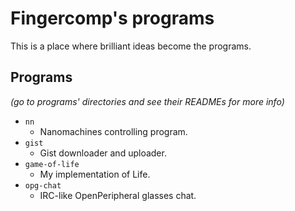 # Fingercomp's programs
This is a place where brilliant ideas become the programs.

## Programs
*(go to programs' directories and see their READMEs for more info)*
* `nn`
  * Nanomachines controlling program.
* `gist`
  * Gist downloader and uploader.
* `game-of-life`
  * My implementation of Life.
* `opg-chat`
  * IRC-like OpenPeripheral glasses chat.
